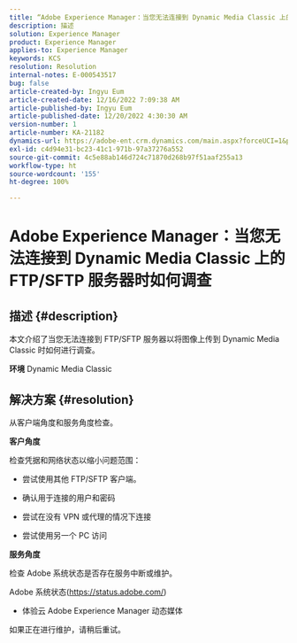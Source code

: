 ```yaml
---
title: “Adobe Experience Manager：当您无法连接到 Dynamic Media Classic 上的 FTP/SFTP 服务器时如何调查”
description: 描述
solution: Experience Manager
product: Experience Manager
applies-to: Experience Manager
keywords: KCS
resolution: Resolution
internal-notes: E-000543517
bug: false
article-created-by: Ingyu Eum
article-created-date: 12/16/2022 7:09:38 AM
article-published-by: Ingyu Eum
article-published-date: 12/20/2022 4:30:30 AM
version-number: 1
article-number: KA-21182
dynamics-url: https://adobe-ent.crm.dynamics.com/main.aspx?forceUCI=1&pagetype=entityrecord&etn=knowledgearticle&id=beb63494-107d-ed11-81ac-6045bd006c82
exl-id: c4d94e31-bc23-41c1-971b-97a37276a552
source-git-commit: 4c5e88ab146d724c71870d268b97f51aaf255a13
workflow-type: ht
source-wordcount: '155'
ht-degree: 100%

---
```


# Adobe Experience Manager：当您无法连接到 Dynamic Media Classic 上的 FTP/SFTP 服务器时如何调查

## 描述 {#description}


本文介绍了当您无法连接到 FTP/SFTP 服务器以将图像上传到 Dynamic Media Classic 时如何进行调查。

<b>环境</b>
Dynamic Media Classic


## 解决方案 {#resolution}


从客户端角度和服务角度检查。

<b>客户角度</b>

检查凭据和网络状态以缩小问题范围：

- 尝试使用其他 FTP/SFTP 客户端。

- 确认用于连接的用户和密码

- 尝试在没有 VPN 或代理的情况下连接

- 尝试使用另一个 PC 访问

<b>服务角度</b>

检查 Adobe 系统状态是否存在服务中断或维护。

Adobe 系统状态(https://status.adobe.com/)

- 体验云 Adobe Experience Manager 动态媒体

如果正在进行维护，请稍后重试。
